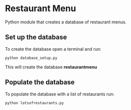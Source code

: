 # Restaurant Menu
Python module that creates a database of restaurant menus.

## Set up the database

To create the database open a terminal and run:

`python database_setup.py`

This will create the database **restaurantmenu**

## Populate the database

To populate the database with a list of restaurants run:

`python lotsofrestaurants.py`
